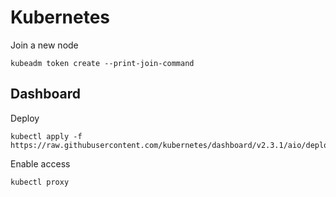 # Kubernetes
Join a new node
```
kubeadm token create --print-join-command
```

##  Dashboard
Deploy
``` 
kubectl apply -f https://raw.githubusercontent.com/kubernetes/dashboard/v2.3.1/aio/deploy/recommended.yaml
```

Enable access
```
kubectl proxy
```
